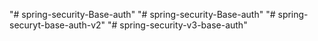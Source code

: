 "# spring-security-Base-auth" 
"# spring-security-Base-auth" 
"# spring-securyt-base-auth-v2" 
"# spring-security-v3-base-auth" 
